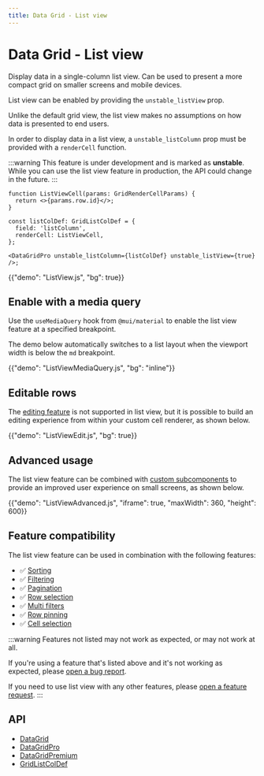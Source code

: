```yaml
---
title: Data Grid - List view
---
```


# Data Grid - List view [<span class="plan-pro"></span>](/x/introduction/licensing/#pro-plan 'Pro plan')

<p class="description">Display data in a single-column list view. Can be used to present a more compact grid on smaller screens and mobile devices.</p>

List view can be enabled by providing the `unstable_listView` prop.

Unlike the default grid view, the list view makes no assumptions on how data is presented to end users.

In order to display data in a list view, a `unstable_listColumn` prop must be provided with a `renderCell` function.

:::warning
This feature is under development and is marked as **unstable**. While you can use the list view feature in production, the API could change in the future.
:::

```tsx
function ListViewCell(params: GridRenderCellParams) {
  return <>{params.row.id}</>;
}

const listColDef: GridListColDef = {
  field: 'listColumn',
  renderCell: ListViewCell,
};

<DataGridPro unstable_listColumn={listColDef} unstable_listView={true} />;
```

{{"demo": "ListView.js", "bg": true}}

## Enable with a media query

Use the `useMediaQuery` hook from `@mui/material` to enable the list view feature at a specified breakpoint.

The demo below automatically switches to a list layout when the viewport width is below the `md` breakpoint.

{{"demo": "ListViewMediaQuery.js", "bg": "inline"}}

## Editable rows

The [editing feature](/x/react-data-grid/editing/) is not supported in list view, but it is possible to build an editing experience from within your custom cell renderer, as shown below.

{{"demo": "ListViewEdit.js", "bg": true}}

## Advanced usage

The list view feature can be combined with [custom subcomponents](/x/react-data-grid/components/) to provide an improved user experience on small screens, as shown below.

{{"demo": "ListViewAdvanced.js", "iframe": true, "maxWidth": 360, "height": 600}}

## Feature compatibility

The list view feature can be used in combination with the following features:

- ✅ [Sorting](/x/react-data-grid/sorting/)
- ✅ [Filtering](/x/react-data-grid/filtering/)
- ✅ [Pagination](/x/react-data-grid/pagination/)
- ✅ [Row selection](/x/react-data-grid/row-selection/)
- ✅ [Multi filters](/x/react-data-grid/filtering/multi-filters/) [<span class="plan-pro"></span>](/x/introduction/licensing/#pro-plan 'Pro plan')
- ✅ [Row pinning](/x/react-data-grid/row-pinning/) [<span class="plan-pro"></span>](/x/introduction/licensing/#pro-plan 'Pro plan')
- ✅ [Cell selection](/x/react-data-grid/cell-selection/) [<span class="plan-premium"></span>](/x/introduction/licensing/#premium-plan 'Premium plan')

:::warning
Features not listed may not work as expected, or may not work at all.

If you're using a feature that's listed above and it's not working as expected, please [open a bug report](https://github.com/mui/mui-x/issues/new?assignees=&labels=status%3A+waiting+for+maintainer%2Cbug+%F0%9F%90%9B&projects=&template=1.bug.yml).

If you need to use list view with any other features, please [open a feature request](https://github.com/mui/mui-x/issues/new?assignees=&labels=status%3A+waiting+for+maintainer%2Cnew+feature&projects=&template=2.feature.yml).
:::

## API

- [DataGrid](/x/api/data-grid/data-grid/)
- [DataGridPro](/x/api/data-grid/data-grid-pro/)
- [DataGridPremium](/x/api/data-grid/data-grid-premium/)
- [GridListColDef](/x/api/data-grid/grid-list-col-def/)
